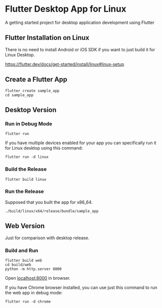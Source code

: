 # Flutter Desktop App for Linux

A getting started project for desktop application development using Flutter

## Flutter Installation on Linux

There is no need to install Android or iOS SDK if you want to just build it for Linux Desktop.

https://flutter.dev/docs/get-started/install/linux#linux-setup

## Create a Flutter App

```console
flutter create sample_app
cd sample_app
```

## Desktop Version

### Run in Debug Mode

```console
flutter run
```

If you have multiple devices enabled for your app you can specifically run it for Linux desktop using this command:

```console
flutter run -d linux
```

### Build the Release

```console
flutter build linux
```

### Run the Release

Supposed that you built the app for x86_64.

```console
./build/linux/x64/release/bundle/sample_app 
```

## Web Version

Just for comparison with desktop release.

### Build and Run

```console
flutter build web
cd build/web 
python -m http.server 8000
```
Open [localhost:8000](http://localhost:8000/) in browser.

If you have Chrome browser installed, you can use just this command to run the web app in debug mode:

```console
flutter run -d chrome
```

